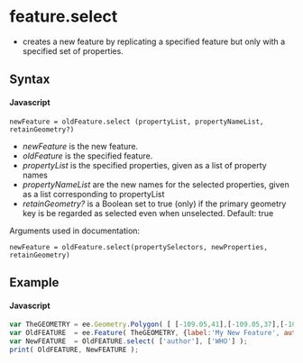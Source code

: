 # feature.select    
- creates a new feature by replicating a specified feature but only with a specified set of properties.

## Syntax

#### Javascript
```
newFeature = oldFeature.select (propertyList, propertyNameList, retainGeometry?) 
```

- *newFeature* is the new feature.
- *oldFeature* is the specified feature.
- *propertyList* is the specified properties, given as a list of property names
- *propertyNameList* are the new names for the selected properties, given as a list corresponding to propertyList
- *retainGeometry?* is a Boolean set to true (only) if the primary geometry key is be regarded as selected even when unselected.  Default: true

Arguments used in documentation:
```
newFeature = oldFeature.select(propertySelectors, newProperties, retainGeometry) 
```

## Example

#### Javascript
```javascript
var TheGEOMETRY = ee.Geometry.Polygon( [ [-109.05,41],[-109.05,37],[-102.05,37],[-102.05,41] ] );  // Colorado
var OldFEATURE  = ee.Feature( TheGEOMETRY, {label:'My New Feature', author:'Me'} );        
var NewFEATURE  = OldFEATURE.select( ['author'], ['WHO'] );        
print( OldFEATURE, NewFEATURE );
```
